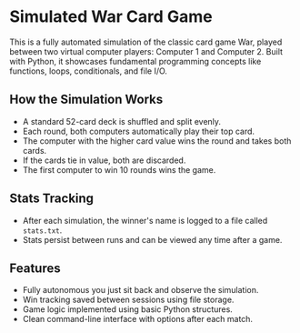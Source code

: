 # Simulated War Card Game
This is a fully automated simulation of the classic card game War, played between two virtual computer players: Computer 1 and Computer 2. Built with Python, it showcases fundamental programming concepts like functions, loops, conditionals, and file I/O.
##  How the Simulation Works
- A standard 52-card deck is shuffled and split evenly.
- Each round, both computers automatically play their top card.
- The computer with the higher card value wins the round and takes both cards.
- If the cards tie in value, both are discarded.
- The first computer to win 10 rounds wins the game.
## Stats Tracking
- After each simulation, the winner's name is logged to a file called `stats.txt`.
- Stats persist between runs and can be viewed any time after a game.
## Features
- Fully autonomous you just sit back and observe the simulation.
- Win tracking saved between sessions using file storage.
- Game logic implemented using basic Python structures.
- Clean command-line interface with options after each match.
